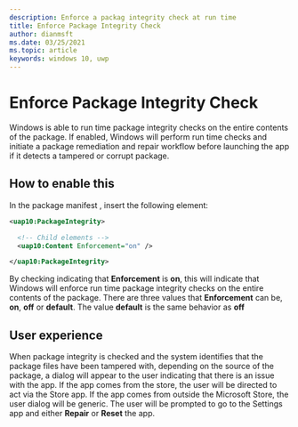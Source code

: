 ```yaml
---
description: Enforce a packag integrity check at run time 
title: Enforce Package Integrity Check
author: dianmsft
ms.date: 03/25/2021
ms.topic: article
keywords: windows 10, uwp
---
```


# Enforce Package Integrity Check
Windows is able to run time package integrity checks on the entire contents of the package. If enabled, Windows will perform run time checks and initiate a package remediation and repair workflow before launching the app if it detects a tampered or corrupt package.

## How to enable this 
In the package manifest , insert the following element: 

```xml
<uap10:PackageIntegrity>

  <!-- Child elements -->
  <uap10:Content Enforcement="on" />

</uap10:PackageIntegrity>
```

By checking indicating that **Enforcement** is **on**, this will indicate that Windows will enforce run time package integrity checks on the entire contents of the package. There are three values that **Enforcement** can be, **on**, **off** or **default**. The value **default** is the same behavior as **off** 

## User experience
When package integrity is checked and the system identifies that the package files have been tampered with, depending on the source of the package, a dialog will appear to the user indicating that there is an issue with the app. If the app comes from the store, the user will be directed to act via the Store app. If the app comes from outside the Microsoft Store, the user dialog will be generic. The user will be prompted to go to the Settings app and either **Repair** or **Reset** the app. 
